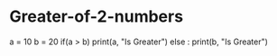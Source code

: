 # Greater-of-2-numbers
a = 10 b = 20 if(a > b) print(a, "Is Greater") 
else : print(b, "Is Greater")
